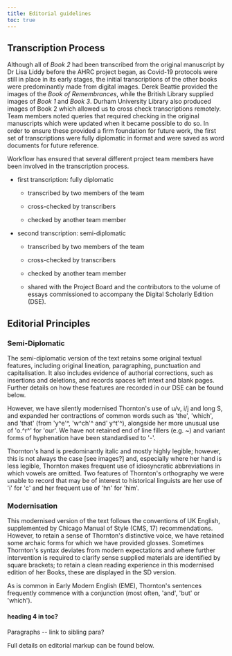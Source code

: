```yaml
---
title: Editorial guidelines
toc: true
---
```


## Transcription Process

Although all of _Book 2_ had been transcribed from the original
manuscript by Dr Lisa Liddy before the AHRC project began, as Covid-19
protocols were still in place in its early stages, the initial
transcriptions of the other books were predominantly made from digital
images. Derek Beattie provided the images of the _Book of Remembrances_,
while the British Library supplied images of _Book 1_ and _Book 3_.
Durham University Library also produced images of Book 2 which allowed
us to cross check transcriptions remotely. Team members noted queries
that required checking in the original manuscripts which were updated
when it became possible to do so. In order to ensure these provided a
firm foundation for future work, the first set of transcriptions were
fully diplomatic in format and were saved as word documents for future
reference.

Workflow has ensured that several different project team members have
been involved in the transcription process.

- first transcription: fully diplomatic

  - transcribed by two members of the team

  - cross-checked by transcribers

  - checked by another team member

- second transcription: semi-diplomatic

  - transcribed by two members of the team

  - cross-checked by transcribers

  - checked by another team member

  - shared with the Project Board and the contributors to the volume
    of essays commissioned to accompany the Digital Scholarly
    Edition (DSE).

## Editorial Principles

### Semi-Diplomatic

The semi-diplomatic version of the text retains some original textual
features, including original lineation, paragraphing, punctuation and
capitalisation. It also includes evidence of authorial corrections, such
as insertions and deletions, and records spaces left intext and blank
pages. Further details on how these features are recorded in our DSE can
be found below.

However, we have silently modernised Thornton's use of u/v, i/j and long
S, and expanded her contractions of common words such as 'the', 'which',
and 'that' (from 'y^e'^, 'w^ch'^ and' y^t'^), alongside her more unusual
use of 'o.^r^' for 'our'. We have not retained end of line fillers (e.g.
\~) and variant forms of hyphenation have been standardised to '-'.

Thornton's hand is predominantly italic and mostly highly legible;
however, this is not always the case \[see images?\] and, especially
where her hand is less legible, Thornton makes frequent use of
idiosyncratic abbreviations in which vowels are omitted. Two features of
Thornton's orthography we were unable to record that may be of interest
to historical linguists are her use of 'i' for 'c' and her frequent use
of 'hn' for 'him'.

### Modernisation

This modernised version of the text follows the conventions of UK
English, supplemented by Chicago Manual of Style (CMS, 17)
recommendations. However, to retain a sense of Thornton's distinctive
voice, we have retained some archaic forms for which we have provided
glosses. Sometimes Thornton's syntax deviates from modern expectations
and where further intervention is required to clarify sense supplied
materials are identified by square brackets; to retain a clean reading
experience in this modernised edition of her Books, these are displayed
in the SD version.

As is common in Early Modern English (EME), Thornton's sentences
frequently commence with a conjunction (most often, 'and', 'but' or
'which').

#### heading 4 in toc?

Paragraphs -- link to sibling para?

Full details on editorial markup can be found below.
